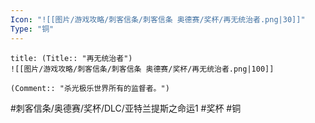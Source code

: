 ```yaml
---
Icon: "![[图片/游戏攻略/刺客信条/刺客信条 奥德赛/奖杯/再无统治者.png|30]]"
Type: "铜"
---
```

```ad-common-bronze-trophy
title: (Title:: "再无统治者")
![[图片/游戏攻略/刺客信条/刺客信条 奥德赛/奖杯/再无统治者.png|100]]

(Comment:: "杀光极乐世界所有的监督者。")
```

#刺客信条/奥德赛/奖杯/DLC/亚特兰提斯之命运1 #奖杯 #铜
